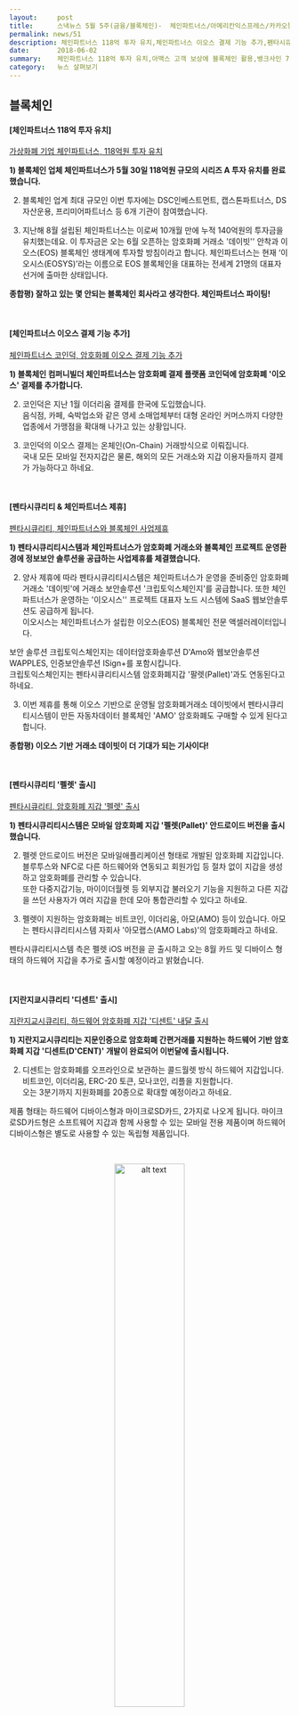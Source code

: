 ```yaml
---
layout:     post
title:      스낵뉴스 5월 5주(금융/블록체인)-  체인파트너스/아메리칸익스프레스/카카오등
permalink: news/51
description: 체인파트너스 118억 투자 유치,체인파트너스 이오스 결제 기능 추가,펜타시큐리티 & 체인파트너스 제휴,펜타시큐리티 '펠렛' 출시,지란지쿄시큐리티 '디센트' 출시,아맥스 미 금융업계 최초로 고객 보상에 블록체인 활용,온라인 본인확인 규제 완화,뱅크사인 7월 중 출시,카카오페이 QR송금 범위 소상공인까지 확대,콰라 금융예측 앱 '코쇼' 출시,케이뱅크 1500억 유상증자 추진
date:       2018-06-02
summary:    체인파트너스 118억 투자 유치,아맥스 고객 보상에 블록체인 활용,뱅크사인 7월 중 출시,카카오페이 QR송금 소상공인 가능 등
category:   뉴스 살펴보기
---
```


## 블록체인 

#### [체인파트너스 118억 투자 유치]

[ 가상화폐 기업 체인파트너스, 118억원 투자 유치](http://news.hankyung.com/article/201805300371g)

<strong>1) 블록체인 업체 체인파트너스가 5월 30일 118억원 규모의 시리즈 A 투자 유치를 완료했습니다.</strong>

2) 블록체인 업계 최대 규모인 이번 투자에는 DSC인베스트먼트, 캡스톤파트너스, DS자산운용, 프리미어파트너스 등 6개 기관이 참여했습니다.

3) 지난해 8월 설립된 체인파트너스는 이로써 10개월 만에 누적 140억원의 투자금을 유치했는데요. 
이 투자금은 오는 6월 오픈하는 암호화폐 거래소 '데이빗'' 안착과 이오스(EOS) 블록체인 생태계에 투자할 방침이라고 합니다.
체인파트너스는 현재 ‘이오시스(EOSYS)’라는 이름으로 EOS 블록체인을 대표하는 전세계 21명의 대표자 선거에 출마한 상태입니다. 

<strong> 종합평) 잘하고 있는 몇 안되는 블록체인 회사라고 생각한다. 체인파트너스 파이팅!</strong>

<br>

#### [체인파트너스 이오스 결제 기능 추가]

[체인파트너스 코인덕, 암호화폐 이오스 결제 기능 추가](http://www.fnnews.com/news/201806010924485525)

<strong>1) 블록체인 컴퍼니빌더 체인파트너스는 암호화폐 결제 플랫폼 코인덕에 암호화폐 '이오스' 결제를 추가합니다.</strong>

2) 코인덕은 지난 1월 이더리움 결제를 한국에 도입했습니다.   
음식점, 카페, 숙박업소와 같은 영세 소매업체부터 대형 온라인 커머스까지 다양한 업종에서 가맹점을 확대해 나가고 있는 상황입니다.

3) 코인덕의 이오스 결제는 온체인(On-Chain) 거래방식으로 이뤄집니다.   
국내 모든 모바일 전자지갑은 물론, 해외의 모든 거래소와 지갑 이용자들까지 결제가 가능하다고 하네요. 

<br>

#### [펜타시큐리티 & 체인파트너스 제휴]

[펜타시큐리티, 체인파트너스와 블록체인 사업제휴](http://www.zdnet.co.kr/news/news_view.asp?artice_id=20180525181101&type=det&re=)

<strong>1) 펜타시큐리티시스템과 체인파트너스가 암호화폐 거래소와 블록체인 프로젝트 운영환경에 정보보안 솔루션을 공급하는 사업제휴를 체결했습니다.</strong>

2) 양사 제휴에 따라 펜타시큐리티시스템은 체인파트너스가 운영을 준비중인 암호화폐거래소 '데이빗'에 거래소 보안솔루션 '크립토익스체인지'를 공급합니다. 
또한 체인파트너스가 운영하는 '이오시스'' 프로젝트 대표자 노드 시스템에 SaaS 웹보안솔루션도 공급하게 됩니다.   
이오시스는 체인파트너스가 설립한 이오스(EOS) 블록체인 전문 액셀러레이터입니다.

보안 솔루션 크립토익스체인지는 데이터암호화솔루션 D'Amo와 웹보안솔루션 WAPPLES, 인증보안솔루션 ISign+를 포함시킵니다.  
크립토익스체인지는 펜타시큐리티시스템 암호화폐지갑 '팔렛(Pallet)'과도 연동된다고 하네요.

3) 이번 제휴를 통해 이오스 기반으로 운영될 암호화폐거래소 데이빗에서 펜타시큐리티시스템이 만든 자동차데이터 블록체인 'AMO' 암호화폐도 구매할 수 있게 된다고 합니다.

<strong> 종합평) 이오스 기반 거래소 데이빗이 더 기대가 되는 기사이다!</strong>


<br>

#### [펜타시큐리티 '펠렛' 출시]

[펜타시큐리티, 암호화폐 지갑 '펠렛' 출시](http://www.zdnet.co.kr/news/news_view.asp?artice_id=20180529110859&type=det&re=)

<strong>1) 펜타시큐리티시스템은 모바일 암호화폐 지갑 '펠렛(Pallet)' 안드로이드 버전을 출시했습니다.</strong>

2) 펠렛 안드로이드 버전은 모바일애플리케이션 형태로 개발된 암호화폐 지갑입니다.   
블루투스와 NFC로 다른 하드웨어와 연동되고 회원가입 등 절차 없이 지갑을 생성하고 암호화폐를 관리할 수 있습니다.   
또한 다중지갑기능, 마이이더월렛 등 외부지갑 불러오기 기능을 지원하고 다른 지갑을 쓰던 사용자가 여러 지갑을 한데 모아 통합관리할 수 있다고 하네요.

3) 펠렛이 지원하는 암호화폐는 비트코인, 이더리움, 아모(AMO) 등이 있습니다. 
아모는 펜타시큐리티시스템 자회사 '아모랩스(AMO Labs)'의 암호화폐라고 하네요.

펜타시큐리티시스템 측은 펠렛 iOS 버전을 곧 출시하고 오는 8월 카드 및 디바이스 형태의 하드웨어 지갑을 추가로 출시할 예정이라고 밝혔습니다.

<br>

#### [지란지쿄시큐리티 '디센트' 출시]

[ 지란지교시큐리티, 하드웨어 암호화폐 지갑 '디센트' 내달 출시](http://www.zdnet.co.kr/news/news_view.asp?artice_id=20180529113726&type=det&re=)

<strong>1) 지란지교시큐리티는 지문인증으로 암호화폐 간편거래를 지원하는 하드웨어 기반 암호화폐 지갑 '디센트(D'CENT)' 개발이 완료되어 이번달에 출시됩니다.</strong>

2) 디센트는 암호화폐를 오프라인으로 보관하는 콜드월렛 방식 하드웨어 지갑입니다.
비트코인, 이더리움, ERC-20 토큰, 모나코인, 리플을 지원합니다.  
오는 3분기까지 지원화폐를 20종으로 확대할 예정이라고 하네요.

제품 형태는 하드웨어 디바이스형과 마이크로SD카드, 2가지로 나오게 됩니다. 
마이크로SD카드형은 소프트웨어 지갑과 함께 사용할 수 있는 모바일 전용 제품이며 하드웨어 디바이스형은 별도로 사용할 수 있는 독립형 제품입니다.

<br>

<p align ="middle">	
 <img src="http://image.zdnet.co.kr/2018/05/29/imc_oK9DvFtc6DKc0VSo.jpg" alt="alt text" width = "50%">
</p>

<br>


3) 디센트는 지문인증으로 간편거래를 지원하며 패스트 아이덴티티 온라인(FIDO) 표준 유니버설 어센티케이션 프레임워크(UAF) 규격에 대응합니다.   
또한 디센트와 동기화되는 모바일애플리케이션 형태 암호화폐 지갑도 제공하는데요.  
iOS 및 안드로이드 기기와 무선통신을 지원하는 저전력블루투스(BLE) 인터페이스를 탑재했다고 합니다.

4) 지란지교시큐리티 측은 연내 디센트 하드웨어 디바이스, 마이크로SD 모델을 출시하고 내년 상반기 디센트 클라우드 백업 서비스를 시작할 예정이라고 밝혔습니다.   
디센트 클라우드 백업 서비스는 월렛 복구, 관리자를 통한 앱 설치 및 제거, 보안 업데이트 등 개인별 특화된 관리 기능을 제공할 예정입니다.

<br>

#### [아맥스 미 금융업계 최초로 고객 보상에 블록체인 활용]

[아멕스 ‘美금융사 최초’ 고객보상제도에 블록체인 활용](http://www.fnnews.com/news/201805271235289073)

<strong>1) 미국 신용카드회사 아메리칸익스프레스가 고객보상프로그램에 하이퍼레저 기술을 접목했습니다. </strong>

2) 아멕스는 이를 위해 온라인 도매업체 박스드(Boxed)와 제휴를 맺었다고 밝혔습니다. 
이제 가맹점들은 자체 플랫폼에서 멤버십 보상서비스 생성이 가능해졌습니다. 
아멕스가 보유·관리하는 블록체인 기술을 통해, 특정 제품을 대상으로 하거나 일별 또는 주 단위로 포인트 적립 서비스를 실시할 수 있다고 하네요.

3) 아멕스는 치리오스 시리얼과 플랜터 견과류, 도브의 비누제품으로 시작해 몇 개월 안에 거의 모든 가맹점으로 대상제품을 확대할 계획이라 밝혔습니다.

크리스 크래치올로 아멕스 멤버십리워드 총괄은 “가맹점들이 일별 또는 주 단위로 보상프로그램을 만들 수 있게 됐다. 고객들은 가맹점 앱(응용프로그램)을 내려 받기만 하면 된다. 가맹점들이 다양한 보상 방법을 찾을 수 있을 것”이라고 발언했습니다. 

<strong> 종합평) 지난번에 케세이퍼시픽이 블록체인을 도입한다고 소개한 적이 있는데 이번에는 금융 공룡 아메리칸 익스프레스의 사례이다. 점점 블록체인의 활용처가 늘어나고 있다.</strong>

<br>

- - -

## 금융

#### [온라인 본인확인 규제 완화]
[ 온라인 본인확인 시장, 규제 확 푼다..네이버·카카오도 진입 가능](http://www.edaily.co.kr/news/news_detail.asp?newsId=01735126619213184&mediaCodeNo=257&OutLnkChk=Y)

<strong>1) 국무조정실이 논란이 컸던 온라인 본인확인기관 지정제도와 주민번호 CI 정책을 바꾸기로 결정했습니다.</strong>

<br>

<p align ="middle">	
 <img src="http://image.edaily.co.kr/images/photo/files/NP/S/2018/05/PS18052700588.jpg" alt="alt text" width = "70%">
</p>

<br>



2) 온라인 본인확인이란 인터넷으로 물건이나 콘텐츠를 살 때 신분을 확인하는 것으로 현재 이동통신사 3사가 휴대폰 인증 등을 통해 진행하고 있습니다.
주민번호 CI란 서비스 연계를 위한 웹사이트 간 공통식별자입니다. 암호화된 정보로 존재하는데, CI를 이용하면 주민번호를 갖고 있지 않아도 유관사이트에서 동일인임을 확인할 수 있습니다.

다만 CI 자체만으로 개인을 식별해 낼 순 없습니다. 

현재 주민번호 CI는 아이핀 본인확인기관(신용평가사)과 범용 공인인증서 본인확인기관들(금융결제원 등)에 독점되어있었고, 다른 인증서비스 회사들은 이용하기 곤란한 상황이었습니다. 
휴대전화 문자 인증을 하는 이동통신 3사도 법적 지위는 신평사와 같은 본인확인기관이나, 민간 아이핀 기관에 CI 생성을 요청하고 이를 받아 고객사에 전달하고 있습니다.   


3) 이에 국무조정실은 온라인 본인확인 인증 시장 경쟁 활성화를 위해 본인확인기관 지정 시 법대로 지정하고 신용평가회사가 사실상 독점하는 ‘주민번호 CI’ 제도 도 개선키로 결정했습니다. 

본인확인 서비스에 반드시 필요한 주민번호 CI(연계정보)는 2012년 규제 이전으로 돌아간다고 합니다.

4) 앞으로는 본인확인 기관으로 지정되면 CI 생성모듈을 받아 직접 활용할 수 있다고 합니다. 
규제가 풀리면 ‘카카오페이’나 ‘네이버페이’ 같은 결제 서비스는 더 편리해질 것으로 예상됩니다.  
‘카카오페이’는 이미 모바일 메신저 기반 전자서명 인증 서비스인 ‘카카오페이 인증’을 제공 중인데, 첫 발급 때는 휴대전화 본인확인이 필요했었습니다. 
‘네이버페이’ 또한 이용하려면 본인 휴대전화 인증을 해야 했던 상황입니다. 

규제가 완화되면 신용카드 근거리무선통신(NFC) 회사인 한국NFC,한국스마트카드 등도 온라인 본인확인 시장에 뛰어들 수 있게 됩니다. 


<strong> 종합평) 공인인증서 폐지 이후 혁신적인 제도 개선인 것 같다. 이제 앞으로 핀테크 서비스가 더 발전할 수 있을 듯!</strong>

<br>

#### [뱅크사인 7월 중 출시]

[ 은행권 ‘뱅크사인’ 7월 중 출시](http://www.seoul.co.kr/news/newsView.php?id=20180528018022&wlog_tag3=naver)

<strong>1) 공인인증서를 대체할 은행권 공동 인증서비스인 ‘뱅크사인’(BankSign)이 7월 중 정식으로 나오게 됩니다.  </strong>

2) 은행권은 2016년 11월 은행연합회를 중심으로 ‘은행권 블록체인 컨소시엄’을 구성했고 지난해 2월 블록체인을 활용하는 첫 시범사업으로 고객인증 업무를 선정했습니다.  
지난해 말 삼성SDS와 용약계약을 맺었고 지난달 27일부터 신한·KB국민·KEB하나·IBK기업·BNK부산·전북은행 등 6개 은행에서 시범서비스를 진행중입니다.  
이에 최종 점검을 거쳐 7월부터 18개 은행이 순차적으로 뱅크사인을 시작할 예정이라고 합니다. 

3) 뱅크사인은 우선 모바일용으로 출시되며 각 은행 앱에서 내려받을 수 있습니다. 인증 수단은 개인식별번호(pin)이고, 패턴이나 지문을 추가할 수 있다고 하네요.   
한 차례 발급받으면 3년 동안 사용할 수 있으며 기존 공인인증서 유효기간(1년)보다 길고 발급 수수료도 없습니다.

4) 뱅크사인은 국내에 거주하는 개인이면 누구나 발급받을 수 있습니다. 내국인뿐만 아니라 재외국민, 외국인도 가능합니다.   
다만 국내 은행계좌를 보유하고 전자금융거래와 통신사 휴대폰 본인확인서비스에 가입해야 한다고 하네요.

개인이 발급받을 때 수수료는 없지만 은행 외 다른 금융회사와 온라인 쇼핑몰 등 뱅크사인을 이용하려는 회사는 이용 수수료를 낼 수 있습니다.  
은행권은 향후 뱅크사인을 다른 업권과 연계해 활용하고 공공기관 등으로 확대한다는 계획을 밝혔습니다. 

<strong> 종합평) 뱅크사인이라.. 	별도의 앱을 깔아야하는 것 부터가 isp의 향기가 나서 보기가 싫어졌다. </strong>

<br>

#### [카카오페이 QR송금 범위 소상공인까지 확대] 
[카카오페이, 소상공인 대상 'QR결제' 신청받는다](http://news1.kr/articles/?3328775)

<strong>1) 카카오페이가 소상공인들을 대상으로 현금거래시 활용할 수 있는 '카카오페이 QR결제' 서비스신청을 받습니다.</strong>

2) '카카오페이 QR결제'는 카카오페이가 작년 9월 출시한 'QR송금' 서비스를 소상공인이 수수료 없이 손쉽게 활용할 수 있는 결제프로그램입니다.   
고객은 사업자의 계좌와 연결된 QR코드를 스마트폰으로 스캔해 빠르고 안전하게 현금 거래를 완료할 수 있습니다.

3) 이제는 '카카오페이 QR결제'를 활용해 결제 수수료에 대한 부담을 줄이고, 고객에게 계좌번호를 알려주거나 잔돈을 거슬러 주는 번거로움도 덜 수 있게 됩니다. 
또한 모든 송금 기록은 카카오톡에서 실시간 확인할 수 있어 관리도 용이해질 것 같네요.

<br>

#### [콰라 금융예측 앱 '코쇼' 출시]
[ 콰라, 금융전망 인공지능 앱 ‘코쇼(KOSHO)’ 베타서비스 출시](http://www.ddaily.co.kr/news/article.html?no=169246)

<strong>1) 콰라소프트가 딥러닝 로보어드바이저 ‘코쇼(KOSHO.ai)’ 베타 서비스를 출시했습니다.</strong>  
일반 투자자들을 대상으로 한 글로벌 앱으로 한국과 싱가포르에 국문 및 영문으로 동시 론칭했네요.

<br>

<p align ="middle">	
 <img src="http://www.ddaily.co.kr/data/photos/cdn/20180522/art_1527552994.png" alt="alt text" width = "70%">
</p>

<br>

2) 콰라소프트의 핵심 기술인 딥러닝 알고리즘 ‘마켓드리머(Market Dreamer)'는 전 세계 4억 개 이상의 데이터를 분석하여 주식 / 금융 지표/ 암호화폐의 일주일 후 전망과 기업 정보, 전 세계 실시간 차트와 뉴스 정보를 제공합니다.   
사용자는 자신이 관심 있는 항목이 일주일 후 상승 또는 하락할지 퀴즈처럼 풀면서 리워드를 얻고, 해당 종목의 분석 정보를 얻을 수 있다고 하네요. 

현재 코쇼 베타 버전을 통해 확인할 수 있는 종목은 국내 코스피, 코스닥에 상장된 주식, 뉴욕 증권거래소(NYSE), 나스닥 증권거래소(NASDAQ), 싱가포르 증권거래소(SGX), 일본, 대만, 홍콩 등의 주요 주식 17,000개가 있습니다. 
또한, 비트코인, 이더리움 등 주요 암호화폐 22종의 예측 전망도 함께 제공합니다.   

3) 사용자는 주식, 가상화폐, 금융지표에 대한 예측 정보를 확인할 때마다 소정의 코인을 받으며, 이를 현금처럼 활용할 수 있다고 하네요. 

<strong> 종합평) 시장예측이라.. 어떻게 구성되는지는 서비스를 써보면 조금 감이 올 것 같다. 테스팅 해봐야지.</strong>


<br>

#### [케이뱅크 1500억 유상증자 추진]
[케이뱅크 이사회, 1500억 유상증자 결의](http://www.ddaily.co.kr/news/article.html?no=169316)

<strong>1) 케이뱅크가 30일 이사회에서 주당 5000원, 3000만주 규모 신주 발행을 결의했습니다.</strong>

2) 보통주 2400만주, 전환주 600만주로 총 1500억원 규모 증자를 추진합니다. 
케이뱅크는 설립 당시 초기자본금에 대한 각 주주사별 보유 지분율에 따라 신주를 배정할 계획으로 7월 12일 주금 납입일 이후 증자 결과가 최종 확정될 예정이라고 밝혔습니다. 

보통주 보유 기준으로 주요주주는 우리은행(13.79%)/ KT(10.0%)/ NH투자증권(10.0%)/ 한화생명(9.41%)/ GS리테일(9.26%)/ KG이니시스(6.61%)/ 다날 (6.61%) 등입니다.

3)케이뱅크는 증자 이후 시장 상황을 감안해 고객에게 혜택을 줄 수 있도록 기존 상품 재정비 및 신규 상품 출시를 추진할 예정이라고 하네요. 







